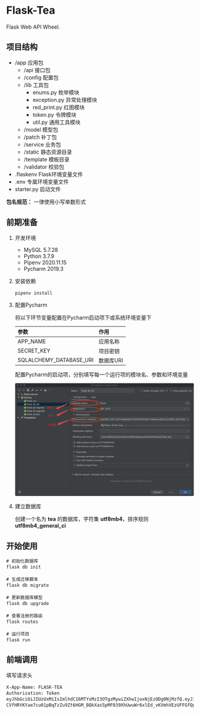# Flask-Tea
Flask Web API Wheel.

## 项目结构
- /app 应用包
  - /api 接口包
  - /config 配置包
  - /lib 工具包
    - enums.py 枚举模块
    - exception.py 异常处理模块
    - red_print.py 红图模块
    - token.py 令牌模块
    - util.py 通用工具模块
  - /model 模型包
  - /patch 补丁包
  - /service 业务包
  - /static 静态资源目录
  - /template 模板目录
  - /validator 校验包
- .flaskenv Flask环境变量文件
- .env 专属环境变量文件
- starter.py 启动文件

**包名规范：** 一律使用小写单数形式

## 前期准备

1. 开发环境
    - MySQL 5.7.28
    - Python 3.7.9
    - Pipenv 2020.11.15
    - Pycharm 2019.3

2. 安装依赖

    ```shell script
    pipenv install
    ```

3. 配置Pycharm

    将以下环节变量配置在Pycharm启动项下或系统环境变量下

    |参数|作用|
    |---|---|
    |APP_NAME|应用名称|
    |SECRET_KEY|项目密钥|
    |SQLALCHEMY_DATABASE_URI|数据库URI|
    
    配置Pycharm的启动项，分别填写每一个运行项的模块名、参数和环境变量
    
    <div>
        <img alt="pycharm" src="media/image/pycharm.png" width="520px" />
    </div>

    
4. 建立数据库

    创建一个名为 **tea** 的数据库，字符集 **utf8mb4**，排序规则 **utf8mb4_general_ci**

## 开始使用
```shell script
# 初始化数据库
flask db init

# 生成迁移脚本
flask db migrate

# 更新数据库模型
flask db upgrade

# 查看注册的路由
flask routes

# 运行项目
flask run
```

## 前端调用
填写请求头
```shell script
X-App-Name: FLASK-TEA
Authorization: Token eyJhbGciOiJIUzUxMiIsImlhdCI6MTYxMzI3OTgzMywiZXhwIjoxNjEzODg0NjMzfQ.eyJ1c2VyX2lkIjoiNzZkMGUzMWQwOGJmNDFkZGEyYzRmYTc1Nzg4NjVlZGMifQ.Fls-CVfHRYKYae7cu01pBqTzZu9Zt6HGM_BQkXas5pMF039XhUwuWr6xlEd_vKVmhVEzUFFGfQgJ4tUnXCQ5Zw
```
